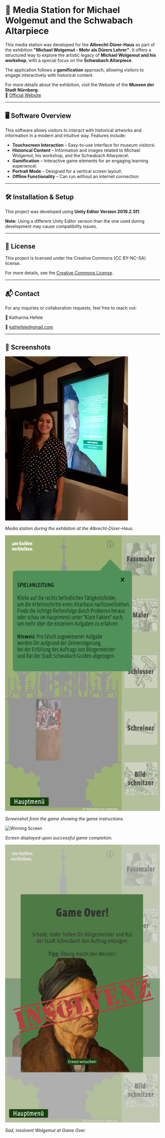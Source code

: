 # 🎨 Media Station for Michael Wolgemut and the Schwabach Altarpiece

This media station was developed for the **Albrecht-Dürer-Haus** as part of the exhibition **"Michael Wolgemut - Mehr als Dürers Lehrer"**. It offers a structured way to explore the artistic legacy of **Michael Wolgemut and his workshop**, with a special focus on the **Schwabach Altarpiece**.

The application follows a **gamification** approach, allowing visitors to engage interactively with historical content.

For more details about the exhibition, visit the Website of the **Museen der Stadt Nürnberg**:\
🔗 [Official Website](https://museen.nuernberg.de/duererhaus/kalender-details/michael-wolgemut-1674)

---

## 🖥️ Software Overview

This software allows visitors to interact with historical artworks and information in a modern and intuitive way. Features include:

* **Touchscreen Interaction** – Easy-to-use interface for museum visitors\
* **Historical Content** – Information and images related to Michael Wolgemut, his workshop, and the Schwabach Altarpiece\
* **Gamification** – Interactive game elements for an engaging learning experience\
* **Portrait Mode** – Designed for a vertical screen layout\
* **Offline Functionality** – Can run without an internet connection

---

## 🛠 Installation & Setup

This project was developed using **Unity Editor Version 2019.2.5f1**.

**Note:** Using a different Unity Editor version than the one used during development may cause compatibility issues.

---

## 📜 License
This project is licensed under the Creative Commons (CC BY-NC-SA) license.

For more details, see the [Creative Commons License](https://creativecommons.org/licenses/by-nc-sa/4.0/).

---

## 📬 Contact
For any inquiries or collaboration requests, feel free to reach out:

👤 Katharina Hefele

📧 [kathefele@gmail.com](kathefele@gmail.com)

---

## 📸 Screenshots

<img src="Assets/Screenshots/media-station.jpg" alt="Media Station at Albrecht-Dürer-Haus" width="400">

*Media station during the exhibition at the Albrecht-Dürer-Haus.*

![In-Game Screenshot](Assets/Screenshots/Screenshot_ingame.png)

*Screenshot from the game showing the game instructions.*

![Winning Screen](Assets/Screenshots/Screenshot_wongame.png)

*Screen displayed upon successful game completion.*

![Game Over Screen](Assets/Screenshots/Screenshot_lostgame.png)

*Sad, insolvent Wolgemut at Game Over.*
